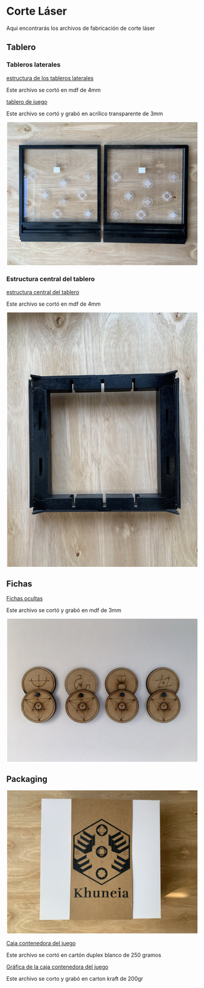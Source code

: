 # Corte Láser

Aqui encontrarás los archivos de fabricación de corte láser


## Tablero

### Tableros laterales

[estructura de los tableros laterales](archivos_dwg/baseperforada.dwg)

Este archivo se cortó en mdf de 4mm


[tablero de juego](tablero-fichas/tablero%20khuneia.ai)

Este archivo se cortó y grabó en acrílico transparente de 3mm


 <div>
<p style = 'text-align:center;'>
<img src="../imagenes/4.jpg" 
width="500px">
</p>
</div>

### Estructura central del tablero

[estructura central del tablero](archivos_dwg/basesuperior.dwg)

Este archivo se cortó en mdf de 4mm


 <div>
<p style = 'text-align:center;'>
<img src="../imagenes/3.jpg" 
width="500px">
</p>
</div>


## Fichas

[Fichas ocultas](tablero-fichas/fichas.ai)

Este archivo se cortó y grabó en mdf de 3mm

 <div>
<p style = 'text-align:center;'>
<img src="../imagenes/ficha.jpg" 
width="500px">
</p>
</div>

## Packaging

 <div>
<p style = 'text-align:center;'>
<img src="../imagenes/1.jpg" 
width="500px">
</p>
</div>

[Caja contenedora del juego](archivos_dxf/baseperforada.dxf)

Este archivo se cortó en cartón duplex blanco de 250 gramos

[Gráfica de la caja contenedora del juego](packaging/diseno-exterior-caja.ai)

Este archivo se corto y grabó en carton kraft de 200gr